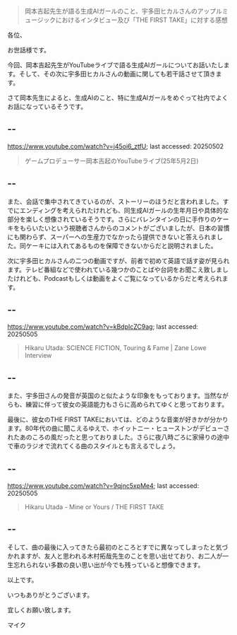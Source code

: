 > 岡本吉起先生が語る生成AIガールのこと、宇多田ヒカルさんのアップルミュージックにおけるインタビュー及び「THE FIRST TAKE」に対する感想

各位、

お世話様です。

今回、岡本吉起先生がYouTubeライブで語る生成AIガールについてお話いたします。そして、その次に宇多田ヒカルさんの動画に関しても若干話させて頂きます。

さて岡本先生によると、生成AIのこと、特に生成AIガールをめぐって社内でよくお話になっているそうです。

## --

https://www.youtube.com/watch?v=j45oi6_ztfU; last accessed: 20250502

> ゲームプロデューサー岡本吉起のYouTubeライブ(25年5月2日)

## --

また、会話で集中されてきているのが、ストーリーのほうだと言われました。すでにエンディングを考えられたけれども、同生成AIガールの生年月日や具体的な部分を楽しく想像されているそうです。さらにバレンタインの日に手作りのケーキをもらいたいという視聴者さんからのコメントがございましたが、日本の習慣にも関わらず、スーパーへの生産力でなかったら提供できないと答えられました。同ケーキには入れてあるものを保障できないからだと説明されました。

次に宇多田ヒカルさんの二つの動画ですが、前者で初めて英語で話す姿が見られます。テレビ番組などで使われている幾つかのことばや台詞をお聞こえ致しましたけれども、Podcastもしくは動画をよくご覧になっているからだと考えられます。

## --

https://www.youtube.com/watch?v=kBdpIcZC9ag; last accessed: 20250505

> Hikaru Utada: SCIENCE FICTION, Touring & Fame | Zane Lowe Interview

## --

また、宇多田さんの発音が英国のと似たような印象をもっております。当然ながらも、練習に伴って彼女の英語能力もさらに高められてゆくと思っております。

最後に、彼女のTHE FIRST TAKEにおいては、どのような音楽が好きかが分かります。80年代の曲に聞こえるゆえで、ホイットニー・ヒューストンがデビューされたあのころの風だったと思っておりました。さらに夜八時ごろに家帰りの途中で車のラジオで流れてくる曲のスタイルとも言えるでしょう。

## --

https://www.youtube.com/watch?v=9qjnc5xpMe4; last accessed: 20250505

> Hikaru Utada - Mine or Yours / THE FIRST TAKE

## --

そして、曲の最後に入ってきたら最初のところとすでに異なってしまったと気づかれますが、友人と思われる木村拓哉先生のことを思い出せており、お二人が一生忘れられない多数の良い思い出が今でも残っていると想像できます。

以上です。

いつもありがとうございます。

宜しくお願い致します。

マイク
